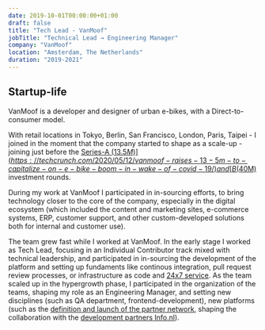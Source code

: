 ```yaml
---
date: 2019-10-01T00:00:00+01:00
draft: false
title: "Tech Lead - VanMoof"
jobTitle: "Technical Lead → Engineering Manager"
company: "VanMoof"
location: "Amsterdam, The Netherlands"
duration: "2019-2021"
---
```

## Startup-life

VanMoof is a developer and designer of urban e-bikes, with a Direct-to-consumer model.

With retail locations in Tokyo, Berlin, San Francisco, London, Paris, Taipei - I joined in the moment that the company started to shape as a scale-up - joining just before the [Series-A ($13.5M)](https://techcrunch.com/2020/05/12/vanmoof-raises-13-5m-to-capitalize-on-e-bike-boom-in-wake-of-covid-19/) and [B ($40M)](https://techcrunch.com/2020/09/16/after-lockdowns-lead-to-an-e-bike-boom-vanmoof-raises-40m-series-b-to-expand-globally/) investment rounds.

During my work at VanMoof I participated in in-sourcing efforts, to bring technology closer to the core of the company, especially in the digital ecosystem (which included the content and marketing sites, e-commerce systems, ERP, customer support, and other custom-developed solutions both for internal and customer use).

The team grew fast while I worked at VanMoof. In the early stage I worked as Tech Lead, focusing in an Individual Contributor track mixed with technical leadership, and participated in in-sourcing the development of the platform and setting up fundaments like continous integration, pull request review processes, or infrastructure as code and [24x7 service](https://helecloud.com/case-studies/vanmoof-rides-into-the-future-with-aws/). 
As the team scaled up in the hypergrowth phase, I participated in the organization of the teams, shaping my role as an Engineering Manager, and setting new disciplines (such as QA department, frontend-development), new platforms (such as the [definition and launch of the partner network](https://www.vanmoof.com/blog/en/expanding-our-certified-workshops-network), shaping the collaboration with the [development partners Info.nl](https://info.nl/en/conversation/vanmoof-chooses-info-as-digital-partner-for-their-global-service-expansion/)). 